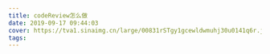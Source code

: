 ```yaml
---
title: codeReview怎么做
date: 2019-09-17 09:44:03
cover: https://tva1.sinaimg.cn/large/00831rSTgy1gcewldwmuhj30u0141q6r.jpg
tags:
---
```


